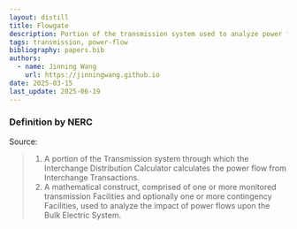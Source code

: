 ```yaml
---
layout: distill
title: Flowgate
description: Portion of the transmission system used to analyze power flow impact.
tags: transmission, power-flow
bibliography: papers.bib
authors:
  - name: Jinning Wang
    url: https://jinningwang.github.io
date: 2025-03-15
last_update: 2025-06-19
---
```


### Definition by NERC

Source: <d-cite key="nerc2024glossary"></d-cite>

> 1. A portion of the Transmission system through which the Interchange Distribution Calculator calculates the power flow from Interchange Transactions.
> 2. A mathematical construct, comprised of one or more monitored transmission Facilities and optionally one or more contingency Facilities, used to analyze the impact of power flows upon the Bulk Electric System.
